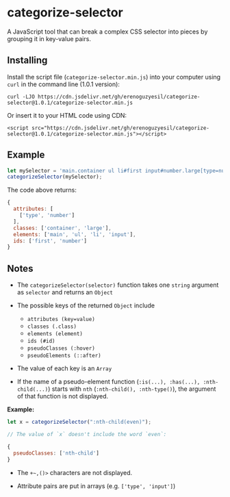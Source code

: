 # categorize-selector

A JavaScript tool that can break a complex CSS selector into pieces by grouping it in key-value pairs.

## Installing

Install the script file (`categorize-selector.min.js`) into your computer using `curl` in the command line (1.0.1 version):
```
curl -LJO https://cdn.jsdelivr.net/gh/erenoguzyesil/categorize-selector@1.0.1/categorize-selector.min.js
```

Or insert it to your HTML code using CDN:
```
<script src="https://cdn.jsdelivr.net/gh/erenoguzyesil/categorize-selector@1.0.1/categorize-selector.min.js"></script>
```

## Example

```js
let mySelector = 'main.container ul li#first input#number.large[type=number]';
categorizeSelector(mySelector);
```

The code above returns:
```js
{
  attributes: [
    ['type', 'number']
  ],
  classes: ['container', 'large'],
  elements: ['main', 'ul', 'li', 'input'],
  ids: ['first', 'number']
}
```

## Notes

- The `categorizeSelector(selector)` function takes one `string` argument as `selector` and returns an `Object`

- The possible keys of the returned `Object` include
  - `attributes (key=value)`
  - `classes (.class)`
  - `elements (element)`
  - `ids (#id)`
  - `pseudoClasses (:hover)`
  - `pseudoElements (::after)`
  
- The value of each key is an `Array`

- If the name of a pseudo-element function (`:is(...), :has(...), :nth-child(...)`) starts with `nth` (`:nth-child(), :nth-type()`), the argument of that function is not displayed.

**Example:**
```js
let x = categorizeSelector(":nth-child(even)");

// The value of `x` doesn't include the word `even`:

{
  pseudoClasses: ['nth-child']
}

```

- The `+~,()>` characters are not displayed.

- Attribute pairs are put in arrays (e.g. `['type', 'input']`)
